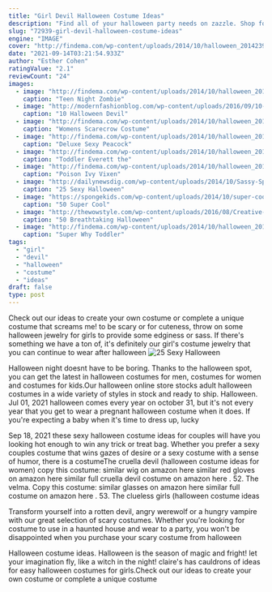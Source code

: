 ```yaml
---
title: "Girl Devil Halloween Costume Ideas"
description: "Find all of your halloween party needs on zazzle. Shop for halloween home dcor, t-shirts, invitations & more. Get your spooky party gifts & supplies today!"
slug: "72939-girl-devil-halloween-costume-ideas"
engine: "IMAGE"
cover: "http://findema.com/wp-content/uploads/2014/10/halloween_20142399.jpg"
date: "2021-09-14T03:21:54.933Z"
author: "Esther Cohen"
ratingValue: "2.1"
reviewCount: "24"
images:
  - image: "http://findema.com/wp-content/uploads/2014/10/halloween_20142399.jpg"
    caption: "Teen Night Zombie"
  - image: "http://modernfashionblog.com/wp-content/uploads/2016/09/10-Halloween-Devil-Makeup-Ideas-For-Girls-Women-2016-8.jpg"
    caption: "10 Halloween Devil"
  - image: "http://findema.com/wp-content/uploads/2014/10/halloween_20148132.jpg"
    caption: "Womens Scarecrow Costume"
  - image: "http://findema.com/wp-content/uploads/2014/10/halloween_20141537.jpg"
    caption: "Deluxe Sexy Peacock"
  - image: "http://findema.com/wp-content/uploads/2014/10/halloween_2014607.jpg"
    caption: "Toddler Everett the"
  - image: "http://findema.com/wp-content/uploads/2014/10/halloween_2014_25447.jpeg"
    caption: "Poison Ivy Vixen"
  - image: "http://dailynewsdig.com/wp-content/uploads/2014/10/Sassy-Spider-Girl-Costume.jpg"
    caption: "25 Sexy Halloween"
  - image: "https://spongekids.com/wp-content/uploads/2014/10/super-cool-costume-ideas/14-saloon-girl-costume.jpg"
    caption: "50 Super Cool"
  - image: "http://thewowstyle.com/wp-content/uploads/2016/08/Creative-Halloween-Makeup-Ideas.jpg"
    caption: "50 Breathtaking Halloween"
  - image: "http://findema.com/wp-content/uploads/2014/10/halloween_20146482.jpg"
    caption: "Super Why Toddler"
tags:
  - "girl"
  - "devil"
  - "halloween"
  - "costume"
  - "ideas"
draft: false
type: post
---
```


Check out our ideas to create your own costume or complete a unique costume that screams me! to be scary or for cuteness, throw on some halloween jewelry for girls to provide some edginess or sass. If there's something we have a ton of, it's definitely our girl's costume jewelry that you can continue to wear after halloween
![25 Sexy Halloween](http://dailynewsdig.com/wp-content/uploads/2014/10/Sassy-Spider-Girl-Costume.jpg "25 Sexy Halloween")

Halloween night doesnt have to be boring. Thanks to the halloween spot, you can get the latest in halloween costumes for men, costumes for women and costumes for kids.Our halloween online store stocks adult halloween costumes in a wide variety of styles in stock and ready to ship. Halloween. Jul 01, 2021 halloween comes every year on october 31, but it&#39;s not every year that you get to wear a pregnant halloween costume when it does. If you&#39;re expecting a baby when it&#39;s time to dress up, lucky
<!--inArticleAds-->

<!--galleryOne-->

Sep 18, 2021 these sexy halloween costume ideas for couples will have you looking hot enough to win any trick or treat bag. Whether you prefer a sexy couples costume that wins gazes of desire or a sexy costume with a sense of humor, there is a costumeThe cruella devil (halloween costume ideas for women) copy this costume: similar wig on amazon here  similar red gloves on amazon here  similar full cruella devil costume on amazon here . 52. The velma. Copy this costume: similar glasses on amazon here  similar full costume on amazon here . 53. The clueless girls (halloween costume ideas
<!--inArticleAds-->

<!--galleryTwo-->

Transform yourself into a rotten devil, angry werewolf or a hungry vampire with our great selection of scary costumes. Whether you're looking for costume to use in a haunted house and wear to a party, you won't be disappointed when you purchase your scary costume from halloween
<!--galleryThree-->

Halloween costume ideas. Halloween is the season of magic and fright! let your imagination fly, like a witch in the night! claire's has cauldrons of ideas for easy halloween costumes for girls.Check out our ideas to create your own costume or complete a unique costume